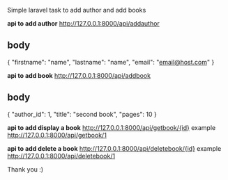 Simple laravel task to add author and add books

<b>api to add author</b>
http://127.0.0.1:8000/api/addauthor
## body
{
	"firstname": "name",
	"lastname": "name",
	"email": "email@host.com"
}

<b>api to add book</b>
http://127.0.0.1:8000/api/addbook
## body
{
	"author_id": 1,
    "title": "second book",
    "pages": 10
}

<b>api to add display a book</b>
http://127.0.0.1:8000/api/getbook/{id} example http://127.0.0.1:8000/api/getbook/1

<b>api to add delete a book</b>
http://127.0.0.1:8000/api/deletebook/{id} example http://127.0.0.1:8000/api/deletebook/1

Thank you :)

